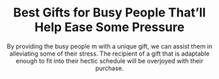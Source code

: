 ---
layout: post
title: Best Gifts for Busy People That’ll Help Ease Some Pressure
subtitle: By providing the busy people m with a unique gift, we can assist them in alleviating some of their stress. The recipient of a gift that is adaptable enough to fit into their hectic schedule will be overjoyed with their purchase.
header-img: "img/post/2023/09/copied/medium_gifts_for_busy_people_e873ba0c64.png"
header-style: text
permalink: "/gifts-for-busy-people/"
catalog: true
tags:
  - Recipients 
  - Men
---    
